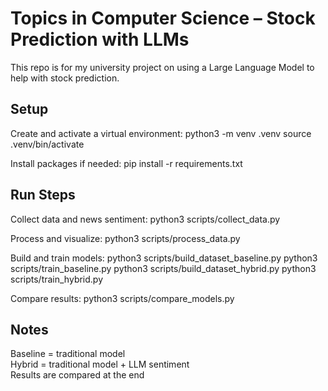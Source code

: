 # Topics in Computer Science – Stock Prediction with LLMs

This repo is for my university project on using a Large Language Model to help with stock prediction.

## Setup

Create and activate a virtual environment:
    python3 -m venv .venv
    source .venv/bin/activate

Install packages if needed:
    pip install -r requirements.txt

## Run Steps

Collect data and news sentiment:
    python3 scripts/collect_data.py


Process and visualize:
    python3 scripts/process_data.py


Build and train models:
    python3 scripts/build_dataset_baseline.py
    python3 scripts/train_baseline.py
    python3 scripts/build_dataset_hybrid.py
    python3 scripts/train_hybrid.py


Compare results:
    python3 scripts/compare_models.py

## Notes
Baseline = traditional model  
Hybrid = traditional model + LLM sentiment  
Results are compared at the end
